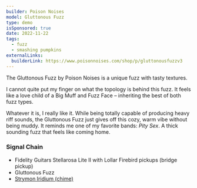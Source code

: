 ```yaml
---
builder: Poison Noises
model: Gluttonous Fuzz
type: demo
isSponsored: true
date: 2022-11-22
tags:
  - fuzz
  - smashing pumpkins
externalLinks:
  builderLink: https://www.poisonnoises.com/shop/p/gluttonousfuzzv3
---
```


The Gluttonous Fuzz by Poison Noises is a unique fuzz with tasty textures.

I cannot quite put my finger on what the topology is behind this fuzz. It feels like a love child of a Big Muff and Fuzz Face – inheriting the best of both fuzz types.

Whatever it is, I really like it. While being totally capable of producing heavy riff sounds, the Gluttonous Fuzz just gives off this cozy, warm vibe without being muddy. It reminds me one of my favorite bands: _Pity Sex_. A thick sounding fuzz that feels like coming home.

### Signal Chain

- Fidelity Guitars Stellarosa Lite II with Lollar Firebird pickups (bridge pickup)
- Gluttonous Fuzz
- [Strymon Iridium (chime)](/demos/strymon-iridium)
